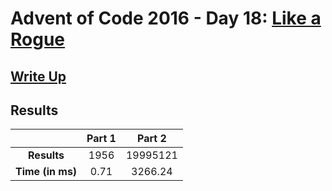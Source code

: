 # Advent of Code 2016 - Day 18: [Like a Rogue](https://adventofcode.com/2016/day/18)

## [Write Up](https://codingap.github.io/advent-of-code/writeups/2016/day18)

## Results

|                  | **Part 1** | **Part 2** |
| :--------------: | :--------: | :--------: |
|   **Results**    | 1956 | 19995121 |
| **Time (in ms)** | 0.71 | 3266.24 |

